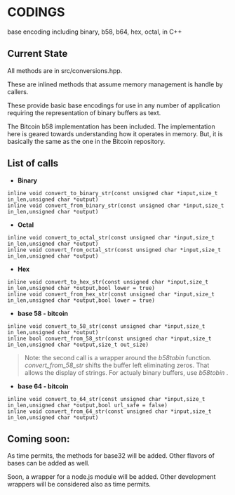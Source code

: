# CODINGS
base *<num>* encoding including binary, b58, b64, hex, octal, in C++


## Current State

All methods are in src/conversions.hpp.

These are inlined methods that assume memory management is handle by callers. 

These provide basic base encodings for use in any number of application requiring the representation of binary buffers as text.

The Bitcoin b58 implementation has been included. The implementation here is geared towards understanding how it operates in memory. 
But, it is basically the same as the one in the Bitcoin repository.

## List of calls

* **Binary**
```
inline void convert_to_binary_str(const unsigned char *input,size_t in_len,unsigned char *output)
inline void convert_from_binary_str(const unsigned char *input,size_t in_len,unsigned char *output)
```
* **Octal**
```
inline void convert_to_octal_str(const unsigned char *input,size_t in_len,unsigned char *output)
inline void convert_from_octal_str(const unsigned char *input,size_t in_len,unsigned char *output)
```

* **Hex**
```
inline void convert_to_hex_str(const unsigned char *input,size_t in_len,unsigned char *output,bool lower = true)
inline void convert_from_hex_str(const unsigned char *input,size_t in_len,unsigned char *output,bool lower = true)
```

* **base 58 - bitcoin**
```
inline void convert_to_58_str(const unsigned char *input,size_t in_len,unsigned char *output)
inline bool convert_from_58_str(const unsigned char *input,size_t in_len,unsigned char *output,size_t out_size)
```
> Note: the second call is a wrapper around the *b58tobin* function. *convert_from_58_str* shifts the buffer left eliminating zeros. That allows the display of strings.
> For actualy binary buffers, use *b58tobin* .


* **base 64 - bitcoin**
```
inline void convert_to_64_str(const unsigned char *input,size_t in_len,unsigned char *output,bool url_safe = false)
inline void convert_from_64_str(const unsigned char *input,size_t in_len,unsigned char *output)
```

## Coming soon:

As time permits, the methods for base32 will be added. Other flavors of bases can be added as well.

Soon, a wrapper for a node.js module will be added. Other development wrappers will be considered also as time permits.


